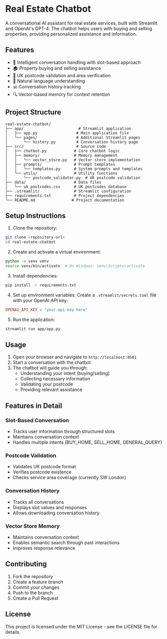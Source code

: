 # Real Estate Chatbot

A conversational AI assistant for real estate services, built with Streamlit and OpenAI's GPT-4. The chatbot helps users with buying and selling properties, providing personalized assistance and information.

## Features

- 🤖 Intelligent conversation handling with slot-based approach
- 🏠 Property buying and selling assistance
- 📍 UK postcode validation and area verification
- 💬 Natural language understanding
- 📊 Conversation history tracking
- 🔍 Vector-based memory for context retention

## Project Structure

```
real-estate-chatbot/
├── app/                        # Streamlit application
│   ├── app.py                 # Main application file
│   └── pages/                 # Additional Streamlit pages
│       └── history.py         # Conversation history page
├── src/                       # Source code
│   ├── chatbot.py            # Core chatbot logic
│   ├── memory/               # Memory management
│   │   └── vector_store.py   # Vector store implementation
│   ├── prompts/              # Prompt templates
│   │   └── templates.py      # System prompts and templates
│   └── utils/                # Utility functions
│       └── postcode_validator.py  # UK postcode validation
├── data/                     # Data files
│   └── uk_postcodes.csv      # UK postcodes database
├── .streamlit/               # Streamlit configuration
├── requirements.txt          # Project dependencies
└── README.md                # Project documentation
```

## Setup Instructions

1. Clone the repository:
```bash
git clone <repository-url>
cd real-estate-chatbot
```

2. Create and activate a virtual environment:
```bash
python -m venv venv
source venv/bin/activate  # On Windows: venv\Scripts\activate
```

3. Install dependencies:
```bash
pip install -r requirements.txt
```

4. Set up environment variables:
Create a `.streamlit/secrets.toml` file with your OpenAI API key:
```toml
OPENAI_API_KEY = "your-api-key-here"
```

5. Run the application:
```bash
streamlit run app/app.py
```

## Usage

1. Open your browser and navigate to `http://localhost:8501`
2. Start a conversation with the chatbot
3. The chatbot will guide you through:
   - Understanding your intent (buying/selling)
   - Collecting necessary information
   - Validating your postcode
   - Providing relevant assistance

## Features in Detail

### Slot-Based Conversation
- Tracks user information through structured slots
- Maintains conversation context
- Handles multiple intents (BUY_HOME, SELL_HOME, GENERAL_QUERY)

### Postcode Validation
- Validates UK postcode format
- Verifies postcode existence
- Checks service area coverage (currently SW London)

### Conversation History
- Tracks all conversations
- Displays slot values and responses
- Allows downloading conversation history

### Vector Store Memory
- Maintains conversation context
- Enables semantic search through past interactions
- Improves response relevance

## Contributing

1. Fork the repository
2. Create a feature branch
3. Commit your changes
4. Push to the branch
5. Create a Pull Request

## License

This project is licensed under the MIT License - see the LICENSE file for details.